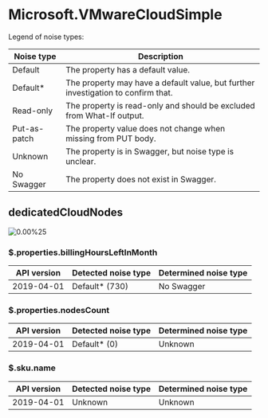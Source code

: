 # Microsoft.VMwareCloudSimple

Legend of noise types:

| Noise type   | Description                                                                       |
| ------------ | --------------------------------------------------------------------------------- |
| Default      | The property has a default value.                                                 |
| Default*     | The property may have a default value, but further investigation to confirm that. |
| Read-only    | The property is read-only and should be excluded from What-If output.             |
| Put-as-patch | The property value does not change when missing from PUT body.                    |
| Unknown      | The property is in Swagger, but noise type is unclear.                            |
| No Swagger   | The property does not exist in Swagger.                                           |

## dedicatedCloudNodes

![0.00%25](https://img.shields.io/badge/0.00%25-%E2%98%86☆☆☆☆☆☆☆☆☆-red)

### \$.properties.billingHoursLeftInMonth

| API version | Detected noise type | Determined noise type |
| ----------- | ------------------- | --------------------- |
| 2019-04-01  | Default* (730)      | No Swagger            |

### \$.properties.nodesCount

| API version | Detected noise type | Determined noise type |
| ----------- | ------------------- | --------------------- |
| 2019-04-01  | Default* (0)        | Unknown               |

### \$.sku.name

| API version | Detected noise type | Determined noise type |
| ----------- | ------------------- | --------------------- |
| 2019-04-01  | Unknown             | Unknown               |
